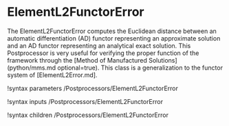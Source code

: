 # ElementL2FunctorError

The ElementL2FunctorError computes the Euclidean distance between an automatic
differentiation (AD) functor representing an approximate solution and an AD
functor representing an analytical exact solution. This Postprocessor
is very useful for verifying the proper function of the framework through the
[Method of Manufactured Solutions](python/mms.md optional=true). This class is a
generalization to the functor system of [ElementL2Error.md].

!syntax parameters /Postprocessors/ElementL2FunctorError

!syntax inputs /Postprocessors/ElementL2FunctorError

!syntax children /Postprocessors/ElementL2FunctorError
